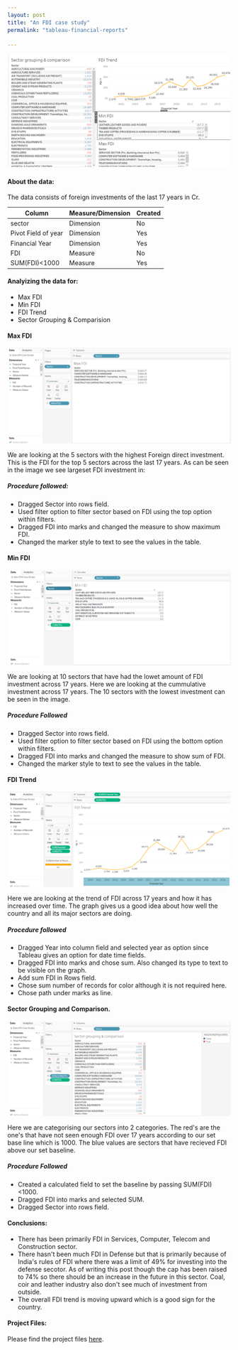 ```yaml
---
layout: post
title: "An FDI case study"
permalink: "tableau-financial-reports"

---
```


<img src="/images/tableau-images/Financial-reports.png"> 

#### About the data:

The data consists of foreign investments of the last 17 years in Cr. 


|Column|Measure/Dimension|Created|
|---|---|---|
|sector|Dimension|No|
|Pivot Field of year|Dimension|Yes|
|Financial Year|Dimension|Yes|
|FDI|Measure|No|
|SUM(FDI)<1000|Measure|Yes| 

#### Analyizing the data for:

* Max FDI
* Min FDI
* FDI Trend
* Sector Grouping & Comparision


#### Max FDI

<img src="/images/tableau-images/MaxFDI.png"> 

We are looking at the 5 sectors with the highest Foreign direct investment. This is the FDI for the top 5 sectors across the last 17 years. As can be seen in the image we see largeset FDI investment in:

##### Procedure followed:

* Dragged Sector into rows field.
* Used filter option to filter sector based on FDI using the top option within filters.
* Dragged FDI into marks and changed the measure to show maximum FDI. 
* Changed the marker style to text to see the values in the table.

#### Min FDI

<img src="/images/tableau-images/minfdi.png"> 

We are looking at 10 sectors that have had the lowet amount of FDI investment across 17 years. Here we are looking at the cummulative investment across 17 years. The 10 sectors with the lowest investment can be seen in the image.

##### Procedure Followed

* Dragged Sector into rows field.
* Used filter option to filter sector based on FDI using the bottom option within filters.
* Dragged FDI into marks and changed the measure to show sum of FDI. 
* Changed the marker style to text to see the values in the table.

#### FDI Trend

<img src="/images/tableau-images/FDI-Trend.png"> 

Here we are looking at the trend of FDI across 17 years and how it has increased over time. The graph gives us a good idea about how well the country and all its major sectors are doing.

##### Procedure followed

* Dragged Year into column field and selected year as option since Tableau gives an option for date time fields.
* Dragged FDI into marks and chose sum. Also changed its type to text to be visible on the graph.
* Add sum FDI in Rows field.
* Chose sum number of records for color although it is not required here.
* Chose path under marks as line.

#### Sector Grouping and Comparison.

<img src="/images/tableau-images/Sectorgroupingcomparison.png"> 

Here we are categorising our sectors into 2 categories. The red's are the one's that have not seen enough FDI over 17 years according to our set base line which is 1000. The blue values are sectors that have recieved FDI above our set baseline.

##### Procedure Followed

* Created a calculated field to set the baseline by passing SUM(FDI)<1000.
* Dragged FDI into marks and selected SUM.
* Dragged Sector into rows field.

#### Conclusions:

* There has been primarily FDI in Services, Computer, Telecom and Construction sector.
* There hasn't been much FDI in Defense but that is primarily because of India's rules of FDI where there was a limit of 49% for investing into the defense secotor. As of writing this post though the cap has been raised to 74% so there should be an increase in the future in this sector. Coal, coir and leather industry also don't see much of investment from outside.
* The overall FDI trend is moving upward which is a good sign for the country.

#### Project Files:

Please find the project files <a target = "_blank" href = "https://github.com/tejasmohanayyar/tejasmohanayyar.github.io/tree/master/projects/tableau-projects/Financial%20Reports">here</a>.
